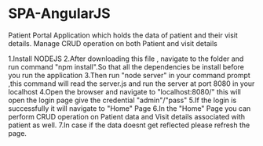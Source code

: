 # SPA-AngularJS
Patient Portal Application which holds the data of patient and their visit details. Manage CRUD operation on both Patient and visit details

1.Install NODEJS 
2.After downloading this file , navigate to the folder and run command "npm install".So that all the dependencies be install before you run the application
3.Then run "node server" in your command prompt ,this command will read the server.js and run the server at port 8080 in your localhost
4.Open the browser and navigate to "localhost:8080/" this will open the login page give the credential "admin"/"pass"
5.If the login is successfully it will navigate to "Home" Page
6.In the "Home" Page you can perform CRUD operation on Patient data and Visit details associated with patient as well.
7.In case if the data doesnt get reflected please refresh the page.


